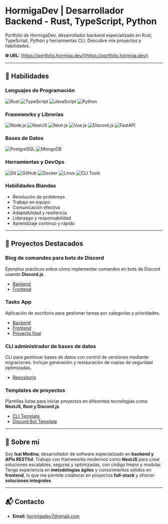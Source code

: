 # HormigaDev | Desarrollador Backend - Rust, TypeScript, Python

Portfolio de HormigaDev, desarrollador backend especializado en Rust, TypeScript, Python y herramientas CLI. Descubre mis proyectos y habilidades.

**🌐 URL:** [https://portfolio.hormiga.dev/](https://portfolio.hormiga.dev/)

---

## 🚀 Habilidades

### Lenguajes de Programación
![Rust](https://img.shields.io/badge/Rust-FF6F20?style=flat-square&logo=rust&logoColor=white)
![TypeScript](https://img.shields.io/badge/TypeScript-3178C6?style=flat-square&logo=typescript&logoColor=white)
![JavaScript](https://img.shields.io/badge/JavaScript-F7DF1E?style=flat-square&logo=javascript&logoColor=black)
![Python](https://img.shields.io/badge/Python-3776AB?style=flat-square&logo=python&logoColor=white)

### Frameworks y Librerías
![Node.js](https://img.shields.io/badge/Node.js-339933?style=flat-square&logo=nodedotjs&logoColor=white)
![NestJS](https://img.shields.io/badge/NestJS-E0234E?style=flat-square&logo=nestjs&logoColor=white)
![Next.js](https://img.shields.io/badge/Next.js-000000?style=flat-square&logo=nextdotjs&logoColor=white)
![Vue.js](https://img.shields.io/badge/Vue.js-4FC08D?style=flat-square&logo=vue.js&logoColor=white)
![Discord.js](https://img.shields.io/badge/Discord.js-5865F2?style=flat-square&logo=discord&logoColor=white)
![FastAPI](https://img.shields.io/badge/FastAPI-009688?style=flat-square&logo=fastapi&logoColor=white)

### Bases de Datos
![PostgreSQL](https://img.shields.io/badge/PostgreSQL-4169E1?style=flat-square&logo=postgresql&logoColor=white)
![MongoDB](https://img.shields.io/badge/MongoDB-47A248?style=flat-square&logo=mongodb&logoColor=white)

### Herramientas y DevOps
![Git](https://img.shields.io/badge/Git-F05032?style=flat-square&logo=git&logoColor=white)
![GitHub](https://img.shields.io/badge/GitHub-181717?style=flat-square&logo=github&logoColor=white)
![Docker](https://img.shields.io/badge/Docker-2496ED?style=flat-square&logo=docker&logoColor=white)
![Linux](https://img.shields.io/badge/Linux-FCC624?style=flat-square&logo=linux&logoColor=black)
![CLI Tools](https://img.shields.io/badge/CLI%20Tools-4EAA25?style=flat-square&logo=gnubash&logoColor=white)

### Habilidades Blandas
- Resolución de problemas  
- Trabajo en equipo  
- Comunicación efectiva  
- Adaptabilidad y resiliencia  
- Liderazgo y responsabilidad  
- Aprendizaje continuo y rápido  

---

## 📂 Proyectos Destacados

### Blog de comandos para bots de Discord
Ejemplos prácticos sobre cómo implementar comandos en bots de Discord usando **Discord.js**.  
- [Backend](https://github.com/HormigaDev/backend-blog-botcommands)  
- [Frontend](https://github.com/HormigaDev/frontend-blog-botcommands)  

### Tasks App
Aplicación de escritorio para gestionar tareas por categorías y prioridades.  
- [Backend](https://github.com/HormigaDev/tasksapp-local-backend)  
- [Frontend](https://github.com/HormigaDev/tasks-web)  
- [Proyecto final](https://github.com/HormigaDev/tasks)  

### CLI administrador de bases de datos
CLI para gestionar bases de datos con control de versiones mediante migraciones. Incluye generación y restauración de copias de seguridad optimizadas.  
- [Repositorio](https://github.com/HormigaDev/r-backups)  

### Templates de proyectos
Plantillas listas para iniciar proyectos en diferentes tecnologías como **NestJS, Rust y Discord.js**.  
- [CLI Template](https://github.com/HormigaDev/cli-template)  
- [Discord Bot Template](https://github.com/HormigaDev/bot-template)  

---

## 👤 Sobre mí
Soy **Isaí Medina**, desarrollador de software especializado en **backend y APIs RESTful**. Trabajo con frameworks modernos como **NestJS** para crear soluciones escalables, seguras y optimizadas, con código limpio y modular.  
Tengo experiencia en **metodologías ágiles** y conocimientos sólidos en **frontend**, lo que me permite colaborar en proyectos **full-stack** y ofrecer **soluciones integrales**.  

---

## 📬 Contacto
- **Email:** hormigadev7@gmail.com
